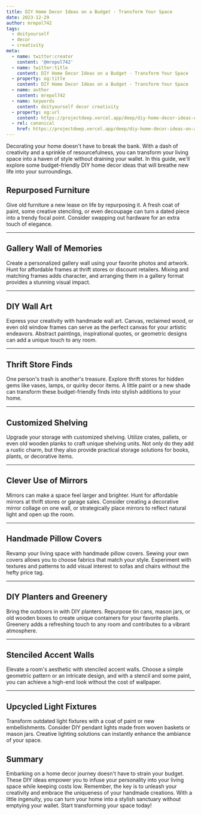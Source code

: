 ```yaml
---
title: DIY Home Decor Ideas on a Budget - Transform Your Space
date: 2023-12-29
author: mrepol742
tags:
  - doityourself
  - decor
  - creativity
meta:
  - name: twitter:creator
    content: '@mrepol742'
  - name: twitter:title
    content: DIY Home Decor Ideas on a Budget - Transform Your Space
  - property: og:title
    content: DIY Home Decor Ideas on a Budget - Transform Your Space
  - name: author
    content: mrepol742
  - name: keywords
    content: doityourself decor creativity
  - property: og:url
    content: https://projectdeep.vercel.app/deep/diy-home-decor-ideas-on-a-budget/
  - rel: canonical
    href: https://projectdeep.vercel.app/deep/diy-home-decor-ideas-on-a-budget/
---
```


Decorating your home doesn't have to break the bank. With a dash of creativity and a sprinkle of resourcefulness, you can transform your living space into a haven of style without draining your wallet. In this guide, we'll explore some budget-friendly DIY home decor ideas that will breathe new life into your surroundings.

## **Repurposed Furniture**

Give old furniture a new lease on life by repurposing it. A fresh coat of paint, some creative stenciling, or even decoupage can turn a dated piece into a trendy focal point. Consider swapping out hardware for an extra touch of elegance.

---

## **Gallery Wall of Memories**

Create a personalized gallery wall using your favorite photos and artwork. Hunt for affordable frames at thrift stores or discount retailers. Mixing and matching frames adds character, and arranging them in a gallery format provides a stunning visual impact.

---

## **DIY Wall Art**

Express your creativity with handmade wall art. Canvas, reclaimed wood, or even old window frames can serve as the perfect canvas for your artistic endeavors. Abstract paintings, inspirational quotes, or geometric designs can add a unique touch to any room.

---

## **Thrift Store Finds**

One person's trash is another's treasure. Explore thrift stores for hidden gems like vases, lamps, or quirky decor items. A little paint or a new shade can transform these budget-friendly finds into stylish additions to your home.

---

## **Customized Shelving**

Upgrade your storage with customized shelving. Utilize crates, pallets, or even old wooden planks to craft unique shelving units. Not only do they add a rustic charm, but they also provide practical storage solutions for books, plants, or decorative items.

---

## **Clever Use of Mirrors**

Mirrors can make a space feel larger and brighter. Hunt for affordable mirrors at thrift stores or garage sales. Consider creating a decorative mirror collage on one wall, or strategically place mirrors to reflect natural light and open up the room.

---

## **Handmade Pillow Covers**

Revamp your living space with handmade pillow covers. Sewing your own covers allows you to choose fabrics that match your style. Experiment with textures and patterns to add visual interest to sofas and chairs without the hefty price tag.

---

## **DIY Planters and Greenery**

Bring the outdoors in with DIY planters. Repurpose tin cans, mason jars, or old wooden boxes to create unique containers for your favorite plants. Greenery adds a refreshing touch to any room and contributes to a vibrant atmosphere.

---

## **Stenciled Accent Walls**

Elevate a room's aesthetic with stenciled accent walls. Choose a simple geometric pattern or an intricate design, and with a stencil and some paint, you can achieve a high-end look without the cost of wallpaper.

---

## **Upcycled Light Fixtures**

Transform outdated light fixtures with a coat of paint or new embellishments. Consider DIY pendant lights made from woven baskets or mason jars. Creative lighting solutions can instantly enhance the ambiance of your space.

## **Summary**

Embarking on a home decor journey doesn't have to strain your budget. These DIY ideas empower you to infuse your personality into your living space while keeping costs low. Remember, the key is to unleash your creativity and embrace the uniqueness of your handmade creations. With a little ingenuity, you can turn your home into a stylish sanctuary without emptying your wallet. Start transforming your space today!